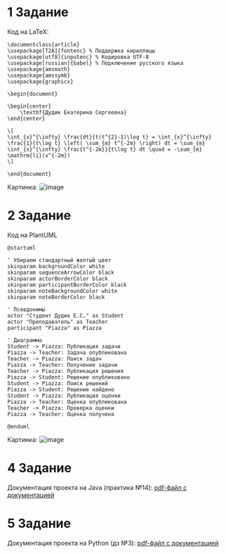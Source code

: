 # 1 Задание
Код на  LaTeX:
```
\documentclass{article}
\usepackage[T2A]{fontenc} % Поддержка кириллицы
\usepackage[utf8]{inputenc} % Кодировка UTF-8
\usepackage[russian]{babel} % Подключение русского языка
\usepackage{amsmath}
\usepackage{amssymb}
\usepackage{graphicx}

\begin{document}

\begin{center}
    \textbf{Дудик Екатерина Сергеевна}
\end{center}

\[
\int_{x}^{\infty} \frac{dt}{t(t^{2}-1)\log t} = \int_{x}^{\infty} \frac{1}{t\log t} \left( \sum_{m} t^{-2m} \right) dt = \sum_{m} \int_{x}^{\infty} \frac{t^{-2m}}{t\log t} dt \quad = -\sum_{m} \mathrm{li}(x^{-2m})
\]

\end{document}
```
Картинка:
![image](https://github.com/lckate/konfig_menegment/blob/main/practica7/task1.jpg)

# 2 Задание
Код на PlantUML
```
@startuml

' Убираем стандартный желтый цвет
skinparam backgroundColor white
skinparam sequenceArrowColor black
skinparam actorBorderColor black
skinparam participantBorderColor black
skinparam noteBackgroundColor white
skinparam noteBorderColor black

' Псевдонимы
actor "Студент Дудик Е.С." as Student
actor "Преподаватель" as Teacher
participant "Piazza" as Piazza

' Диаграмма
Student -> Piazza: Публикация задачи
Piazza -> Teacher: Задача опубликована
Teacher -> Piazza: Поиск задач
Piazza -> Teacher: Получение задачи
Teacher -> Piazza: Публикация решения
Piazza -> Student: Решение опубликовано
Student -> Piazza: Поиск решений
Piazza -> Student: Решение найдено
Student -> Piazza: Публикация оценки
Piazza -> Teacher: Оценка опубликована
Teacher -> Piazza: Проверка оценки
Piazza -> Teacher: Оценка получена

@enduml
```
Картинка:
![image](https://github.com/lckate/konfig_menegment/blob/main/practica7/task2.jpg)

# 4 Задание
Документация проекта на Java (практика №14):
[pdf-файл с документацией](https://github.com/lckate/konfig_menegment/blob/main/practica7/refman4.pdf)
# 5 Задание
Документация проекта на Python (дз №3):
[pdf-файл с документацией](https://github.com/lckate/konfig_menegment/blob/main/practica7/refman1.pdf)



